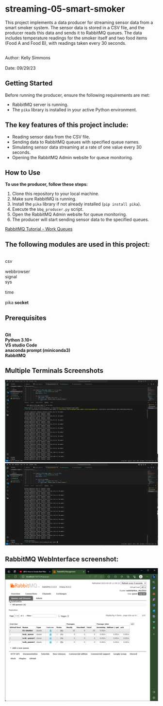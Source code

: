 # streaming-05-smart-smoker
This project implements a data producer for streaming sensor data from a smart smoker system. The sensor data is stored in a CSV file, and the producer reads this data and sends it to RabbitMQ queues. The data includes temperature readings for the smoker itself and two food items (Food A and Food B), with readings taken every 30 seconds.

<br>Author: Kelly Simmons</br>
<br>Date: 09/29/23</br>


## Getting Started


 
Before running the producer, ensure the following requirements are met:

- RabbitMQ server is running.
- The `pika` library is installed in your active Python environment.

## The key features of this project include:

- Reading sensor data from the CSV file.
- Sending data to RabbitMQ queues with specified queue names.
- Simulating sensor data streaming at a rate of one value every 30 seconds.
- Opening the RabbitMQ Admin website for queue monitoring.


## How to Use

**To use the producer, follow these steps:**

1. Clone this repository to your local machine.
2. Make sure RabbitMQ is running.
3. Install the `pika` library if not already installed (`pip install pika`).
4. Execute the `bbq_producer.py` script.
5. Open the RabbitMQ Admin website for queue monitoring.
6. The producer will start sending sensor data to the specified queues.

[RabbitMQ Tutorial - Work Queues](https://www.rabbitmq.com/tutorials/tutorial-two-python.html)


## The following modules are used in this project:
<br> csv	
<br> webbrowser
<br> signal	
<br> sys	
<br> time	
<br> pika
<b>  socket

## Prerequisites
<br>Git
<br>Python 3.10+ 
<br>VS studio Code 
<br>anaconda prompt (miniconda3)
<br>RabbitMQ


## Multiple Terminals Screenshots
![Alt text](<Screenshot 2023-09-29 120115.png>)
![Alt text](<Screenshot 2023-09-29 120347.png>)


## RabbitMQ WebInterface screenshot:
![Alt text](<Screenshot 2023-09-29 115430.png>)










